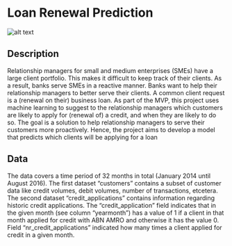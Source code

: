 # Loan Renewal Prediction

![alt text](https://www.araglegal.com/member/learning-center/topics/home-and-property/home-mortgage-basics-loan-types-interest-rates/home_mortgage_basics.jpeg)

## Description
Relationship managers for small and medium enterprises (SMEs) have a large client portfolio. This makes it difficult to keep track of their clients. As a result, banks serve SMEs in a reactive manner. Banks want to help their relationship managers to better serve their clients.
A common client request is a (renewal on their) business loan. As part of the MVP, this project uses machine learning to suggest to the relationship managers which customers are likely to apply for (renewal of) a credit, and when they are likely to do so. The goal is a solution to help relationship managers to serve their customers more proactively. Hence, the project aims to develop a model that predicts which clients will be applying for a loan

## Data
The data covers a time period of 32 months in total (January 2014 until August 2016). The first dataset “customers” contains a subset of customer data like credit volumes, debit volumes, number of transactions, etcetera.
The second dataset “credit_applications” contains information regarding historic credit applications. The “credit_application” field indicates that in the given month (see column “yearmonth”) has a value of 1 if a client in that month applied for credit with ABN AMRO and otherwise it has the value 0. Field “nr_credit_applications” indicated how many times a client applied for credit in a given month.


